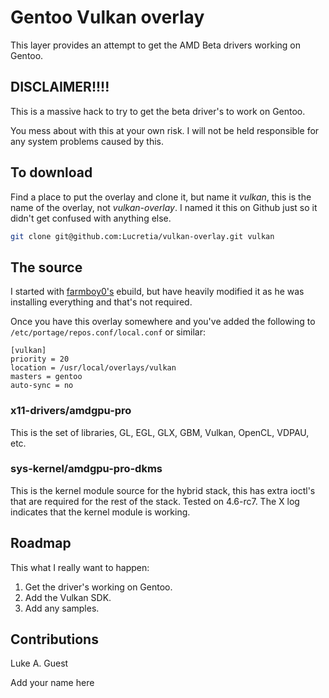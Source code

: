 # Gentoo Vulkan overlay

This layer provides an attempt to get the AMD Beta drivers working on Gentoo.

## DISCLAIMER!!!!

This is a massive hack to try to get the beta driver's to work on Gentoo.

You mess about with this at your own risk. I will not be held responsible for any system problems caused by this.

## To download

Find a place to put the overlay and clone it, but name it *vulkan*, this is the name of the overlay, not *vulkan-overlay*. I
named it this on Github just so it didn't get confused with anything else.

```bash
git clone git@github.com:Lucretia/vulkan-overlay.git vulkan
```

## The source

I started with [farmboy0's](https://github.com/farmboy0/portage-overlay/blob/master/x11-drivers/ati-drivers/ati-drivers-16.15.2.277429.ebuild)
ebuild, but have heavily modified it as he was installing everything and that's not required.

Once you have this overlay somewhere and you've added the following to ```/etc/portage/repos.conf/local.conf``` or similar:

```
[vulkan]
priority = 20
location = /usr/local/overlays/vulkan
masters = gentoo
auto-sync = no
```

### x11-drivers/amdgpu-pro

This is the set of libraries, GL, EGL, GLX, GBM, Vulkan, OpenCL, VDPAU, etc.

### sys-kernel/amdgpu-pro-dkms

This is the kernel module source for the hybrid stack, this has extra ioctl's that are required for the rest of the
stack. Tested on 4.6-rc7. The X log indicates that the kernel module is working.

## Roadmap

This what I really want to happen:

1) Get the driver's working on Gentoo.
2) Add the Vulkan SDK.
3) Add any samples.

## Contributions

Luke A. Guest

Add your name here
